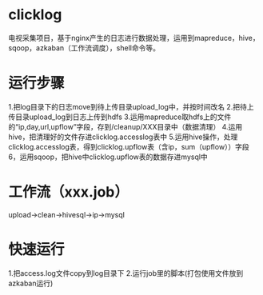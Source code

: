 # clicklog
电视采集项目，基于nginx产生的日志进行数据处理，运用到mapreduce，hive，sqoop，azkaban（工作流调度），shell命令等。

# 运行步骤
  1.把log目录下的日志move到待上传目录upload_log中，并按时间改名
  2.把待上传目录upload_log到日志上传到hdfs
  3.运用mapreduce取hdfs上的文件的“ip,day,url,upflow”字段，存到/cleanup/XXX目录中（数据清理）
  4.运用hive，把清理好的文件存进clicklog.accesslog表中
  5.运用hive操作，处理clicklog.accesslog表，得到clicklog.upflow表（含ip，sum（upflow））字段
  6，运用sqoop，把hive中clicklog.upflow表的数据存进mysql中


# 工作流（xxx.job）
upload->clean->hivesql->ip->mysql


# 快速运行
  1.把access.log文件copy到log目录下
  2.运行job里的脚本(打包使用文件放到azkaban运行)
